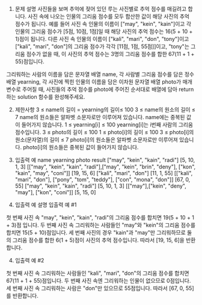 1. 문제 설명
   사진들을 보며 추억에 젖어 있던 루는 사진별로 추억 점수를 매길려고 합니다. 사진 속에 나오는 인물의 그리움 점수를 모두 합산한 값이 해당 사진의 추억 점수가 됩니다. 예를 들어 사진 속 인물의 이름이 ["may", "kein", "kain"]이고 각 인물의 그리움 점수가 [5점, 10점, 1점]일 때 해당 사진의 추억 점수는 16(5 + 10 + 1)점이 됩니다. 다른 사진 속 인물의 이름이 ["kali", "mari", "don", "tony"]이고 ["kali", "mari", "don"]의 그리움 점수가 각각 [11점, 1점, 55점]]이고, "tony"는 그리움 점수가 없을 때, 이 사진의 추억 점수는 3명의 그리움 점수를 합한 67(11 + 1 + 55)점입니다.

그리워하는 사람의 이름을 담은 문자열 배열 name, 각 사람별 그리움 점수를 담은 정수 배열 yearning, 각 사진에 찍힌 인물의 이름을 담은 이차원 문자열 배열 photo가 매개변수로 주어질 때, 사진들의 추억 점수를 photo에 주어진 순서대로 배열에 담아 return하는 solution 함수를 완성해주세요.

2. 제한사항
   3 ≤ name의 길이 = yearning의 길이≤ 100
   3 ≤ name의 원소의 길이 ≤ 7
   name의 원소들은 알파벳 소문자로만 이루어져 있습니다.
   name에는 중복된 값이 들어가지 않습니다.
   1 ≤ yearning[i] ≤ 100
   yearning[i]는 i번째 사람의 그리움 점수입니다.
   3 ≤ photo의 길이 ≤ 100
   1 ≤ photo[i]의 길이 ≤ 100
   3 ≤ photo[i]의 원소(문자열)의 길이 ≤ 7
   photo[i]의 원소들은 알파벳 소문자로만 이루어져 있습니다.
   photo[i]의 원소들은 중복된 값이 들어가지 않습니다.

3. 입출력 예
   name yearning photo result
   ["may", "kein", "kain", "radi"] [5, 10, 1, 3] [["may", "kein", "kain", "radi"],["may", "kein", "brin", "deny"], ["kon", "kain", "may", "coni"]] [19, 15, 6]
   ["kali", "mari", "don"] [11, 1, 55] [["kali", "mari", "don"], ["pony", "tom", "teddy"], ["con", "mona", "don"]] [67, 0, 55]
   ["may", "kein", "kain", "radi"] [5, 10, 1, 3] [["may"],["kein", "deny", "may"], ["kon", "coni"]] [5, 15, 0]

4. 입출력 예 설명
   입출력 예 #1

첫 번째 사진 속 "may", "kein", "kain", "radi"의 그리움 점수를 합치면 19(5 + 10 + 1 + 3)점 입니다. 두 번째 사진 속 그리워하는 사람들인 "may"와 "kein"의 그리움 점수를 합치면 15(5 + 10)점입니다. 세 번째 사진의 경우 "kain"과 "may"만 그리워하므로 둘의 그리움 점수를 합한 6(1 + 5)점이 사진의 추억 점수입니다. 따라서 [19, 15, 6]을 반환합니다.

4. 입출력 예 #2

첫 번째 사진 속 그리워하는 사람들인 "kali", "mari", "don"의 그리움 점수를 합치면 67(11 + 1 + 55)점입니다. 두 번째 사진 속엔 그리워하는 인물이 없으므로 0점입니다. 세 번째 사진 속 그리워하는 사람은 "don"만 있으므로 55점입니다. 따라서 [67, 0, 55]를 반환합니다.
